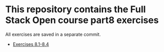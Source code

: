 # This repository contains the Full Stack Open course part8 exercises

All exercises are saved in a separate commit.

- [Exercises 8.1-8.4](./library-backend/)

